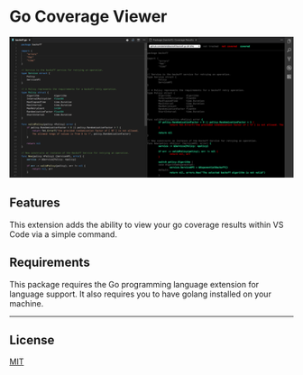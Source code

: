 # Go Coverage Viewer

![Screenshot](screenshot.png "Screenshot")

## Features

This extension adds the ability to view your go coverage results within VS Code via a simple command.

## Requirements

This package requires the Go programming language extension for language support. It also requires you to have golang installed on your machine.

-----------------------------------------------------------------------------------------------------------

## License

[MIT](LICENSE "License")
